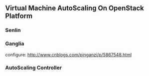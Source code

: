 ## Virtual Machine AutoScaling On OpenStack Platform


### Senlin

### Ganglia
configure:  <http://www.cnblogs.com/pinganzi/p/5867548.html>

### AutoScaling Controller

